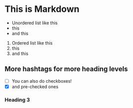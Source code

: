 # This is Markdown

* Unordered list like this
* this
* and this

1. Ordered list like this
2. this 
3. and this

## More hashtags for more heading levels

- [ ] You can also do checkboxes!
- [x] and pre-checked ones

### Heading 3
